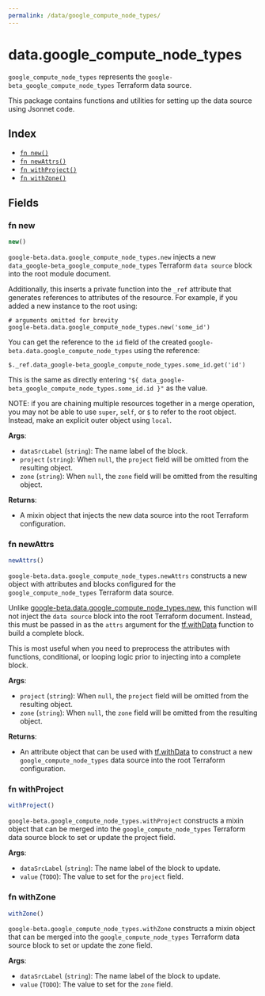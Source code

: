 ```yaml
---
permalink: /data/google_compute_node_types/
---
```


# data.google_compute_node_types

`google_compute_node_types` represents the `google-beta_google_compute_node_types` Terraform data source.



This package contains functions and utilities for setting up the data source using Jsonnet code.


## Index

* [`fn new()`](#fn-new)
* [`fn newAttrs()`](#fn-newattrs)
* [`fn withProject()`](#fn-withproject)
* [`fn withZone()`](#fn-withzone)

## Fields

### fn new

```ts
new()
```


`google-beta.data.google_compute_node_types.new` injects a new `data_google-beta_google_compute_node_types` Terraform `data source`
block into the root module document.

Additionally, this inserts a private function into the `_ref` attribute that generates references to attributes of the
resource. For example, if you added a new instance to the root using:

    # arguments omitted for brevity
    google-beta.data.google_compute_node_types.new('some_id')

You can get the reference to the `id` field of the created `google-beta.data.google_compute_node_types` using the reference:

    $._ref.data_google-beta_google_compute_node_types.some_id.get('id')

This is the same as directly entering `"${ data_google-beta_google_compute_node_types.some_id.id }"` as the value.

NOTE: if you are chaining multiple resources together in a merge operation, you may not be able to use `super`, `self`,
or `$` to refer to the root object. Instead, make an explicit outer object using `local`.

**Args**:
  - `dataSrcLabel` (`string`): The name label of the block.
  - `project` (`string`):  When `null`, the `project` field will be omitted from the resulting object.
  - `zone` (`string`):  When `null`, the `zone` field will be omitted from the resulting object.

**Returns**:
- A mixin object that injects the new data source into the root Terraform configuration.


### fn newAttrs

```ts
newAttrs()
```


`google-beta.data.google_compute_node_types.newAttrs` constructs a new object with attributes and blocks configured for the `google_compute_node_types`
Terraform data source.

Unlike [google-beta.data.google_compute_node_types.new](#fn-googlecomputenodetypesnew), this function will not inject the `data source`
block into the root Terraform document. Instead, this must be passed in as the `attrs` argument for the
[tf.withData](https://github.com/tf-libsonnet/core/tree/main/docs#fn-withdata) function to build a complete block.

This is most useful when you need to preprocess the attributes with functions, conditional, or looping logic prior to
injecting into a complete block.

**Args**:
  - `project` (`string`):  When `null`, the `project` field will be omitted from the resulting object.
  - `zone` (`string`):  When `null`, the `zone` field will be omitted from the resulting object.

**Returns**:
  - An attribute object that can be used with [tf.withData](https://github.com/tf-libsonnet/core/tree/main/docs#fn-withdata) to construct a new `google_compute_node_types` data source into the root Terraform configuration.


### fn withProject

```ts
withProject()
```

`google-beta.google_compute_node_types.withProject` constructs a mixin object that can be merged into the `google_compute_node_types`
Terraform data source block to set or update the project field.



**Args**:
  - `dataSrcLabel` (`string`): The name label of the block to update.
  - `value` (`TODO`): The value to set for the `project` field.


### fn withZone

```ts
withZone()
```

`google-beta.google_compute_node_types.withZone` constructs a mixin object that can be merged into the `google_compute_node_types`
Terraform data source block to set or update the zone field.



**Args**:
  - `dataSrcLabel` (`string`): The name label of the block to update.
  - `value` (`TODO`): The value to set for the `zone` field.
